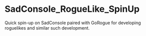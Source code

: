 # SadConsole_RogueLike_SpinUp
Quick spin-up on SadConsole paired with GoRogue for developing roguelikes and similar such development.
